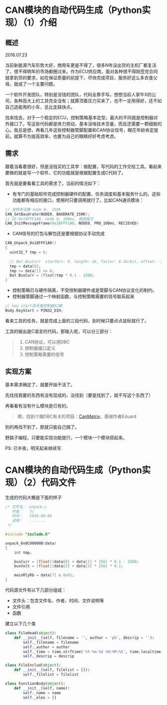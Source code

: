 # CAN模块的自动代码生成（Python实现）（1）介绍

## 概述

2016.07.23

当前新能源汽车形势大好，商用车更是不得了，很多N年没出货的主机厂都复活了，恨不得明年的市场都圈过来。作为ECU供应商，面对各种恨不得刚签完合同就拿到货的要求，如在保证质量的前提下，尽快完成项目，服务好这么多衣食父母，就成了一个主要问题。

一个软件开发团队，特别是没钱的团队，代码全靠手写。想想当前人家牛X的公司，各种高大上的工具完全没有；就算顶着压力买来了，也不一定用得好，还不如自己造能用的小车，总比走路快点。

找来找去，对于一个稳定的ECU，控制策略基本定型，最大的不同就是控制器对外接口了。写这些代码都是体力劳动，基本没啥技术含量，而且还需要一颗细致的心。我总是想，再看几年这些控制器管脚配置和CAN协议信号，眼花年龄肯定提前。就算不为提高效率，也要为自己的眼睛好好考虑考虑。

## 需求

跟着当看着很好，但是没钱买的工具学：做配置，写代码的工作交给工具。看起来要做的就是写一个软件，它的功能就是根据配置生成C代码了。

首先就是要看看工具的需求了。当前的情况如下：

* 有专门的基础软件完成控制器硬件的配置、任务调度和基本服务什么的。这些功能都有相应的接口，使用时只要调用就行了。比如CAN通讯模块：

```c
// 波特率设置 node 0， 250K
CAN_SetBaudrate(NODE0, BAUDRATE_250K);
// ID 0x18FFF1A0, node 0, 100ms, 接收报文
CAN_InitMessageFrame(0x18FFF1A0, NODE0, PRD_100ms, RECIEVED)
```

* CAN信号的打包与解包还是要根据协议手动完成

```c
CAN_Unpack_0x18FFF1A0()
{
  uint32_T tmp = 0;
  
  // Bat.BusCurr  startbit: 0, length: 16, factor: 0.1A/bit, offset: -3200A
  tmp = data[0];
  tmp += data[1] >> 8;
  Bat.BusCurr = (float)tmp * 0.1 - 3200;
}
```

* 控制策略已与硬件隔离，不受控制器硬件或是管脚与CAN协议变化的制约。
* 控制器管脚通过一个映射函数，与控制策略需要的信号联系起来

```c
// key start信号接控制器32脚
Body.KeyStart = PIN32_DIH;
```

看来工具的任务，就是完成上面的三段代码，到时候只要点点鼠标就行了。

工具的输出是C语言的代码，那输入呢，可以分三部分：

> 1. CAN协议，可以用DBC
> 2. 控制器接口定义
> 3. 控制策略需要的信号

## 实现方案

基本需求确定了，就要开始干活了。

先找找我要的东西有没有现成的，没找到（要是找到了，就不写这个东西了）

再看看有没有什么模块是已有的。

> 嗯，找到个跟DBC有关的项目：[CanMatrix](https://github.com/ebroecker/canmatrix)，感谢作者Eduard

别的再找不到了，那就只能自己搞了。

野路子编程，只要能实现功能就行，一个模块一个模块搭起来。

PS: 已半夜，明天起来继续写


# CAN模块的自动代码生成（Python实现）（2）代码文件
生成的代码大概是下面的样子
```C
/* 文件名： unpack.c
   作者：   fc
   时间：   2016-08-04
   说明：   .......
 */

#include "include.h"

unpack_0x0C00000B(data)
{
    int tmp;

    busCurr = (float)(data[0] + data[1] * 256) * 0.1 - 3200;
    busVolt = (float)(data[2] + data[3] * 256) * 0.1;

    mainRlyRb = data[7] & 0x01;
}
```
代码源文件有以下几部分组成：
* 文件头：包含文件名、作者、时间、文件说明等
* 文件引用
* 函数

建立以下几个类

```Python
class FileHead(object):
    def __init__(self, filename = '', author = 'pk', descrip = ''):
        self._filename = filename
        self._author = author
        self._time = time.strftime('%Y-%m-%d %H:%M:%S', time.localtime(time.time()))
        self._descrip = descrip

class FileInclud(object):
    def __init__(self, filelist = []):
        self._filelist = filelist

class FunctionBody(object):
    def __init__(self, name):
        self._name = name
        self._eles = []
```